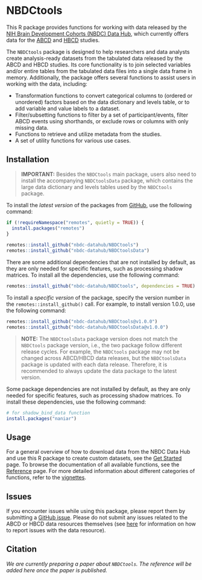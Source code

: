
<!-- README.md is generated from README.Rmd. Please edit that file -->

# NBDCtools

<!-- badges: start -->

<!-- badges: end -->

This R package provides functions for working with data released by the
[NIH Brain Development Cohorts (NBDC) Data
Hub](https://www.nbdc-datahub.org), which currently offers data for the
[ABCD](https://abcdstudy.org/) and [HBCD](https://hbcdstudy.org/)
studies.

The `NBDCtools` package is designed to help researchers and data
analysts create analysis-ready datasets from the tabulated data released
by the ABCD and HBCD studies. Its core functionality is to join selected
variables and/or entire tables from the tabulated data files into a
single data frame in memory. Additionally, the package offers several
functions to assist users in working with the data, including:

- Transformation functions to convert categorical columns to (ordered or
  unordered) factors based on the data dictionary and levels table, or
  to add variable and value labels to a dataset.
- Filter/subsetting functions to filter by a set of participant/events,
  filter ABCD events using shorthands, or exclude rows or columns with
  only missing data.
- Functions to retrieve and utilize metadata from the studies.
- A set of utility functions for various use cases.

## Installation

> **IMPORTANT:** Besides the `NBDCtools` main package, users also need
> to install the accompanying `NBDCtoolsData` package, which contains
> the large data dictionary and levels tables used by the `NBDCtools`
> package.

To install the *latest version* of the packages from
[GitHub](https://github.com/nbdc-datahub/NBDCtools), use the following
command:

``` r
if (!requireNamespace("remotes", quietly = TRUE)) {
  install.packages("remotes")
}
  
remotes::install_github("nbdc-datahub/NBDCtools")
remotes::install_github("nbdc-datahub/NBDCtoolsData")
```

There are some additional dependencies that are not installed by
default, as they are only needed for specific features, such as
processing shadow matrices. To install all the dependencies, use the
following command:

``` r
remotes::install_github("nbdc-datahub/NBDCtools", dependencies = TRUE)
```

To install a *specific version* of the package, specify the version
number in the `remotes::install_github()` call. For example, to install
version 1.0.0, use the following command:

``` r
remotes::install_github("nbdc-datahub/NBDCtools@v1.0.0")
remotes::install_github("nbdc-datahub/NBDCtoolsData@v1.0.0")
```

> **NOTE:** The `NBDCtoolsData` package version does not match the
> `NBDCtools` package version, i.e., the two package follow different
> release cycles. For example, the `NBDCtools` package may not be
> changed across ABCD/HBCD data releases, but the `NBDCtoolsData`
> package is updated with each data release. Therefore, it is
> recommended to always update the data package to the latest version.

Some package dependencies are not installed by default, as they are only
needed for specific features, such as processing shadow matrices. To
install these dependencies, use the following command:

``` r
# for shadow_bind_data function
install.packages("naniar")
```

## Usage

For a general overview of how to download data from the NBDC Data Hub
and use this R package to create custom datasets, see the [Get
Started](https://software.nbdc-datahub.org/NBDCtools/articles/NBDCtools.html)
page. To browse the documentation of all available functions, see the
[Reference](https://software.nbdc-datahub.org/NBDCtools/reference/index.html)
page. For more detailed information about different categories of
functions, refer to the
[vignettes](https://software.nbdc-datahub.org/NBDCtools/articles/).

## Issues

If you encounter issues while using this package, please report them by
submitting a [GitHub
issue](https://github.com/nbdc-datahub/NBDCtools/issues). Please do not
submit any issues related to the ABCD or HBCD data resources themselves
(see [here](https://nbdc.lassoinformatics.com/issue-tracker) for
information on how to report issues with the data resource).

## Citation

<!-- If you use this package for your research, please kindly cite the following paper: -->

*We are currently preparing a paper about `NBDCtools`. The reference
will be added here once the paper is published.*

